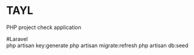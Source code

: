 # TAYL
PHP project check application

#Laravel <br>
php artisan key:generate
php artisan migrate:refresh
php artisan db:seed
